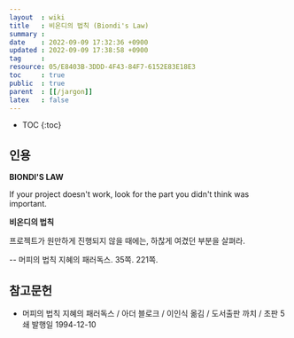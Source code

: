 ```yaml
---
layout  : wiki
title   : 비온디의 법칙 (Biondi's Law)
summary : 
date    : 2022-09-09 17:32:36 +0900
updated : 2022-09-09 17:38:58 +0900
tag     : 
resource: 05/E8403B-3DDD-4F43-84F7-6152E83E18E3
toc     : true
public  : true
parent  : [[/jargon]]
latex   : false
---
```

* TOC
{:toc}

## 인용

>
**BIONDI'S LAW**
>
If your project doesn't work, look for the part you didn't think was important.
>
**비온디의 법칙**
>
프로젝트가 원만하게 진행되지 않을 때에는, 하찮게 여겼던 부분을 살펴라.
>
-- 머피의 법칙 지혜의 패러독스. 35쪽. 221쪽.


## 참고문헌

-  머피의 법칙 지혜의 패러독스 / 아더 블로크 / 이인식 옮김 / 도서출판 까치 / 초판 5쇄 발행일 1994-12-10

